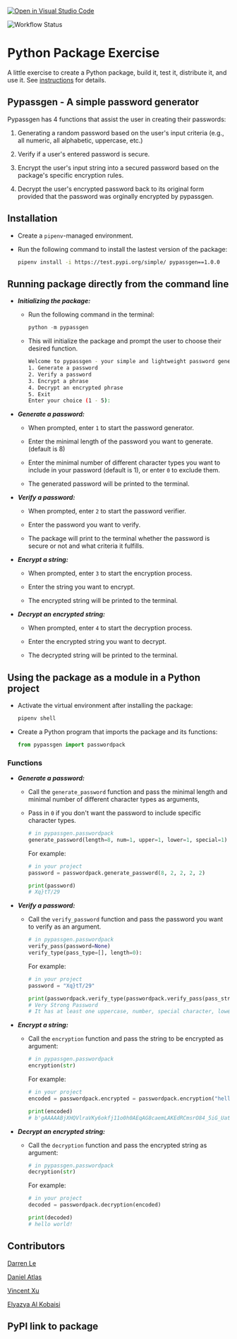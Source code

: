 [![Open in Visual Studio Code](https://classroom.github.com/assets/open-in-vscode-c66648af7eb3fe8bc4f294546bfd86ef473780cde1dea487d3c4ff354943c9ae.svg)](https://classroom.github.com/online_ide?assignment_repo_id=9088728&assignment_repo_type=AssignmentRepo)

![Workflow Status](https://github.com/software-students-fall2022/python-package-exercise-project-3-team-9/actions/workflows/python-package.yml/badge.svg?event=push)
# Python Package Exercise

A little exercise to create a Python package, build it, test it, distribute it, and use it. See [instructions](./instructions.md) for details.

## Pypassgen - A simple password generator

Pypassgen has 4 functions that assist the user in creating their passwords:

1. Generating a random password based on the user's input criteria (e.g., all numeric, all alphabetic, uppercase, etc.)

2. Verify if a user's entered password is secure.

3. Encrypt the user's input string into a secured password based on the package's specific encryption rules.

4. Decrypt the user's encrypted password back to its original form provided that the password was orginally encrypted by pypassgen.

## Installation

- Create a `pipenv`-managed environment.

- Run the following command to install the lastest version of the package:

  ```bash
  pipenv install -i https://test.pypi.org/simple/ pypassgen==1.0.0
  ```

## Running package directly from the command line

- **_Initializing the package:_**

  - Run the following command in the terminal:

    ```python
    python -m pypassgen
    ```

  - This will initialize the package and prompt the user to choose their desired function.

    ```bash
    Welcome to pypassgen - your simple and lightweight password generator!
    1. Generate a password
    2. Verify a password
    3. Encrypt a phrase
    4. Decrypt an encrypted phrase
    5. Exit
    Enter your choice (1 - 5):
    ```

- **_Generate a password:_**

  - When prompted, enter `1` to start the password generator.

  - Enter the minimal length of the password you want to generate. (default is 8)

  - Enter the minimal number of different character types you want to include in your password (default is 1), or enter `0` to exclude them.

  - The generated password will be printed to the terminal.

- **_Verify a password:_**

  - When prompted, enter `2` to start the password verifier.

  - Enter the password you want to verify.

  - The package will print to the terminal whether the password is secure or not and what criteria it fulfills.

- **_Encrypt a string:_**

  - When prompted, enter `3` to start the encryption process.

  - Enter the string you want to encrypt.

  - The encrypted string will be printed to the terminal.

- **_Decrypt an encrypted string:_**

  - When prompted, enter `4` to start the decryption process.

  - Enter the encrypted string you want to decrypt.
  
  - The decrypted string will be printed to the terminal.

## Using the package as a module in a Python project

- Activate the virtual environment after installing the package:

  ```python
  pipenv shell
  ```

- Create a Python program that imports the package and its functions:

  ```python
  from pypassgen import passwordpack
  ```

### Functions

- **_Generate a password:_**

  - Call the `generate_password` function and pass the minimal length and minimal number of different character types as arguments,
  - Pass in `0` if you don't want the password to include specific character types.

    ```python
    # in pypassgen.passwordpack
    generate_password(length=8, num=1, upper=1, lower=1, special=1)
    ```

    For example:

    ```python
    # in your project
    password = passwordpack.generate_password(8, 2, 2, 2, 2)

    print(password)
    # Xq}tT/29
    ```

- **_Verify a password:_**

  - Call the `verify_password` function and pass the password you want to verify as an argument.

    ```python
    # in pypassgen.passwordpack
    verify_pass(password=None)
    verify_type(pass_type=[], length=0):
    ```

    For example:

    ```python
    # in your project
    password = "Xq}tT/29"

    print(passwordpack.verify_type(passwordpack.verify_pass(pass_str), len(pass_str)))
    # Very Strong Password
    # It has at least one uppercase, number, special character, lowercase.
    ```

- **_Encrypt a string:_**

  - Call the `encryption` function and pass the string to be encrypted as argument:

    ```python
    # in pypassgen.passwordpack
    encryption(str)
    ```

    For example:

    ```python
    # in your project
    encoded = passwordpack.encrypted = passwordpack.encryption("hello world!")

    print(encoded)
    # b'gAAAAABjXHQVlraVKy6okfj11o0h0AEqAG8caemLAKEdRCmsrO84_5iG_UatAna5JdWBjZWuJImP8f0K627DmeNkU1a3VlhFvg=='
    ```

- **_Decrypt an encrypted string:_**

  - Call the `decryption` function and pass the encrypted string as argument:

    ```python
    # in pypassgen.passwordpack
    decryption(str)
    ```

    For example:

    ```python
    # in your project
    decoded = passwordpack.decryption(encoded)

    print(decoded)
    # hello world!
    ```

## Contributors

[Darren Le](https://github.com/DarrenLe20)

[Daniel Atlas](https://github.com/Spectraorder)

[Vincent Xu](https://github.com/yx-xyc)

[Elyazya Al Kobaisi](https://github.com/elyazya)

## PyPI link to package
